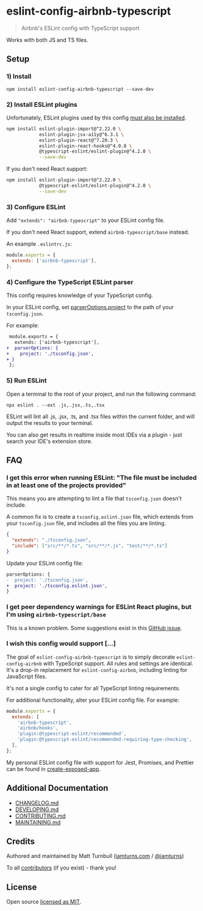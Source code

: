 # eslint-config-airbnb-typescript

> Airbnb's ESLint config with TypeScript support

Works with both JS and TS files.

## Setup

### 1) Install

```
npm install eslint-config-airbnb-typescript --save-dev
```

### 2) Install ESLint plugins

Unfortunately, ESLint plugins used by this config [must also be installed](https://github.com/eslint/rfcs/pull/5).

```bash
npm install eslint-plugin-import@^2.22.0 \
            eslint-plugin-jsx-a11y@^6.3.1 \
            eslint-plugin-react@^7.20.3 \
            eslint-plugin-react-hooks@^4.0.8 \
            @typescript-eslint/eslint-plugin@^4.2.0 \
            --save-dev
```

If you don't need React support:

```bash
npm install eslint-plugin-import@^2.22.0 \
            @typescript-eslint/eslint-plugin@^4.2.0 \
            --save-dev
```

### 3) Configure ESLint

Add `"extends": "airbnb-typescript"` to your ESLint config file.

If you don't need React support, extend `airbnb-typescript/base` instead.

An example `.eslintrc.js`:

```js
module.exports = {
  extends: ['airbnb-typescript'],
};
```

### 4) Configure the TypeScript ESLint parser

This config requires knowledge of your TypeScript config.

In your ESLint config, set [parserOptions.project](https://github.com/typescript-eslint/typescript-eslint/tree/master/packages/parser#parseroptionsproject) to the path of your `tsconfig.json`.

For example:

```diff
 module.exports = {
   extends: ['airbnb-typescript'],
+  parserOptions: {
+    project: './tsconfig.json',
+ }
 };
```

### 5) Run ESLint

Open a terminal to the root of your project, and run the following command:

```
npx eslint . --ext .js,.jsx,.ts,.tsx
```

ESLint will lint all .js, .jsx, .ts, and .tsx files within the current folder, and will output the results to your terminal.

You can also get results in realtime inside most IDEs via a plugin - just search your IDE's extension store.

## FAQ

### I get this error when running ESLint: "The file must be included in at least one of the projects provided"

This means you are attempting to lint a file that `tsconfig.json` doesn't include.

A common fix is to create a `tsconfig.eslint.json` file, which extends from your `tsconfig.json` file, and includes all the files you are linting.

```json
{
  "extends": "./tsconfig.json",
  "include": ["src/**/*.ts", "src/**/*.js", "test/**/*.ts"]
}
```

Update your ESLint config file:

```diff
parserOptions: {
-  project: './tsconfig.json',
+  project: './tsconfig.eslint.json',
}
```

### I get peer dependency warnings for ESLint React plugins, but I'm using `airbnb-typescript/base`

This is a known problem. Some suggestions exist in this [GitHub issue](https://github.com/iamturns/eslint-config-airbnb-typescript/issues/6).

### I wish this config would support [...]

The goal of `eslint-config-airbnb-typescript` is to simply decorate `eslint-config-airbnb` with TypeScript support. All rules and settings are identical. It's a drop-in replacement for `eslint-config-airbnb`, including linting for JavaScript files.

It's not a single config to cater for all TypeScript linting requirements.

For additional functionality, alter your ESLint config file. For example:

```js
module.exports = {
  extends: [
    'airbnb-typescript',
    'airbnb/hooks',
    'plugin:@typescript-eslint/recommended',
    'plugin:@typescript-eslint/recommended-requiring-type-checking',
  ],
};
```

My personal ESLint config file with support for Jest, Promises, and Prettier can be found in [create-exposed-app](https://github.com/iamturns/create-exposed-app/blob/master/.eslintrc.js).

## Additional Documentation

- [CHANGELOG.md](CHANGELOG.md)
- [DEVELOPING.md](DEVELOPING.md)
- [CONTRIBUTING.md](CONTRIBUTING.md)
- [MAINTAINING.md](MAINTAINING.md)

## Credits

Authored and maintained by Matt Turnbull ([iamturns.com](https://iamturns.com) / [@iamturns](https://twitter.com/iamturns))

To all [contributors](https://github.com/iamturns/eslint-config-airbnb-typescript/graphs/contributors) (if you exist) - thank you!

## License

Open source [licensed as MIT](https://github.com/iamturns/eslint-config-airbnb-typescript/blob/master/LICENSE).
